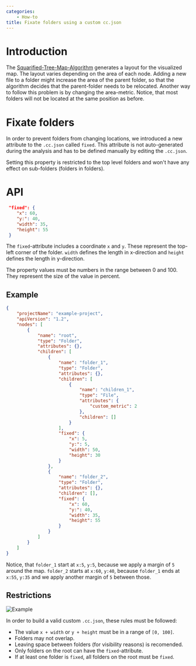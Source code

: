 ```yaml
---
categories:
    - How-to
title: Fixate folders using a custom cc.json
---
```


# Introduction

The [Squarified-Tree-Map-Algorithm](https://www.win.tue.nl/~vanwijk/stm.pdf) generates a layout for the visualized map.
The layout varies depending on the area of each node. Adding a new file to a folder might increase the area of the parent folder,
so that the algorithm decides that the parent-folder needs to be relocated. Another way to follow this problem is by changing the area-metric.
Notice, that most folders will not be located at the same position as before.

# Fixate folders

In order to prevent folders from changing locations, we introduced a new attribute to the `.cc.json` called `fixed`.
This attribute is not auto-generated during the analysis and has to be defined manually by editing the `.cc.json`.

Setting this property is restricted to the top level folders and won't have any effect on sub-folders (folders in folders).

# API

```json
 "fixed": {
    "x": 60,
    "y:": 40,
    "width": 35,
    "height": 55
 }
```

The `fixed`-attribute includes a coordinate `x` and `y`. These represent the top-left corner of the folder. `width`
defines the length in x-direction and `height` defines the length in y-direction.

The property values must be numbers in the range between 0 and 100. They represent the size of the value in percent.

## Example

```json
{
	"projectName": "example-project",
	"apiVersion": "1.2",
	"nodes": [
		{
			"name": "root",
			"type": "Folder",
			"attributes": {},
			"children": [
				{
					"name": "folder_1",
					"type": "Folder",
					"attributes": {},
					"children": [
						{
							"name": "children_1",
							"type": "File",
							"attributes": {
								"custom_metric": 2
							},
							"children": []
						}
					],
					"fixed": {
						"x": 5,
						"y:": 5,
						"width": 50,
						"height": 30
					}
				},
				{
					"name": "folder_2",
					"type": "Folder",
					"attributes": {},
					"children": [],
					"fixed": {
						"x": 60,
						"y:": 40,
						"width": 35,
						"height": 55
					}
				}
			]
		}
	]
}
```

Notice, that `folder_1` start at `x:5`, `y:5`, because we apply a margin of `5` around the map.
`folder_2` starts at `x:60`, `y:40`, because `folder_1` ends at `x:55`, `y:35` and we apply another margin of `5` between those.

## Restrictions

![Example]({{site.baseurl}}/assets/images/posts/how-to/fixate-folders/fixate-folder-example.jpg)

In order to build a valid custom `.cc.json`, these rules must be followed:

-   The value `x + width` or `y + height` must be in a range of `[0, 100]`.
-   Folders may not overlap.
-   Leaving space between folders (for visibility reasons) is recomended.
-   Only folders on the root can have the `fixed`-attribute.
-   If at least one folder is `fixed`, all folders on the root must be `fixed`.
